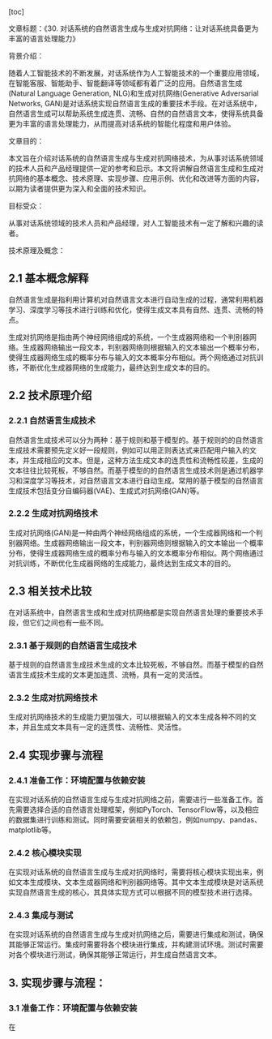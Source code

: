 
[toc]                    
                
                
文章标题：《30. 对话系统的自然语言生成与生成对抗网络：让对话系统具备更为丰富的语言处理能力》

背景介绍：

随着人工智能技术的不断发展，对话系统作为人工智能技术的一个重要应用领域，在智能客服、智能助手、智能翻译等领域都有着广泛的应用。自然语言生成(Natural Language Generation, NLG)和生成对抗网络(Generative Adversarial Networks, GAN)是对话系统实现自然语言生成的重要技术手段。在对话系统中，自然语言生成可以帮助系统生成连贯、流畅、自然的自然语言文本，使得系统具备更为丰富的语言处理能力，从而提高对话系统的智能化程度和用户体验。

文章目的：

本文旨在介绍对话系统的自然语言生成与生成对抗网络技术，为从事对话系统领域的技术人员和产品经理提供一定的参考和启示。本文将讲解自然语言生成和生成对抗网络的基本概念、技术原理、实现步骤、应用示例、优化和改进等方面的内容，以期为读者提供更为深入和全面的技术知识。

目标受众：

从事对话系统领域的技术人员和产品经理，对人工智能技术有一定了解和兴趣的读者。

技术原理及概念：

## 2.1 基本概念解释

自然语言生成是指利用计算机对自然语言文本进行自动生成的过程，通常利用机器学习、深度学习等技术进行训练和优化，使得生成文本具有自然、连贯、流畅的特点。

生成对抗网络是指由两个神经网络组成的系统，一个生成器网络和一个判别器网络。生成器网络输出一段文本，判别器网络则根据输入的文本输出一个概率分布，使得生成器网络生成的概率分布与输入的文本概率分布相似。两个网络通过对抗训练，不断优化生成器网络的生成能力，最终达到生成文本的目的。

## 2.2 技术原理介绍

### 2.2.1 自然语言生成技术

自然语言生成技术可以分为两种：基于规则和基于模型的。基于规则的的自然语言生成技术需要预先定义好一段规则，例如可以用正则表达式来匹配用户输入的文本，并生成相应的文本。但是，这种方法生成文本的连贯性和流畅性较差，生成的文本往往比较死板，不够自然。而基于模型的的自然语言生成技术则是通过机器学习和深度学习等技术，对自然语言文本进行自动生成。常用的基于模型的自然语言生成技术包括变分自编码器(VAE)、生成式对抗网络(GAN)等。

### 2.2.2 生成对抗网络技术

生成对抗网络(GAN)是一种由两个神经网络组成的系统，一个生成器网络和一个判别器网络。生成器网络输出一段文本，判别器网络则根据输入的文本输出一个概率分布，使得生成器网络生成的概率分布与输入的文本概率分布相似。两个网络通过对抗训练，不断优化生成器网络的生成能力，最终达到生成文本的目的。

## 2.3 相关技术比较

在对话系统中，自然语言生成和生成对抗网络都是实现自然语言处理的重要技术手段，但它们之间也有一些不同。

### 2.3.1 基于规则的自然语言生成技术

基于规则的自然语言生成技术生成的文本比较死板，不够自然。而基于模型的自然语言生成技术生成的文本更加连贯、流畅，具有一定的灵活性。

### 2.3.2 生成对抗网络技术

生成对抗网络技术的生成能力更加强大，可以根据输入的文本生成各种不同的文本，并且生成文本具有一定的连贯性、流畅性、灵活性。

## 2.4 实现步骤与流程

### 2.4.1 准备工作：环境配置与依赖安装

在实现对话系统的自然语言生成与生成对抗网络之前，需要进行一些准备工作。首先需要选择合适的自然语言处理框架，例如PyTorch、TensorFlow等，以及相应的数据集进行训练和测试。同时需要安装相关的依赖包，例如numpy、pandas、matplotlib等。

### 2.4.2 核心模块实现

在实现对话系统的自然语言生成与生成对抗网络时，需要将核心模块实现出来，例如文本生成模块、文本生成器网络和判别器网络等。其中文本生成模块是对话系统实现自然语言生成的核心，其具体实现方式可以根据不同的模型技术进行选择。

### 2.4.3 集成与测试

在实现对话系统的自然语言生成与生成对抗网络之后，需要进行集成和测试，确保其能够正常运行。集成时需要将各个模块进行集成，并构建测试环境。测试时需要对各个模块进行测试，确保其能够正常运行，并生成自然语言文本。

## 3. 实现步骤与流程：

### 3.1 准备工作：环境配置与依赖安装

在

